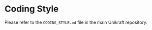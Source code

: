Coding Style
============

Please refer to the `CODING_STYLE.md` file in the main Unikraft repository.